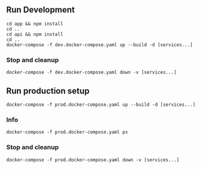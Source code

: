 ## Run Development
```
cd app && npm install
cd ..
cd api && npm install
cd ..
docker-compose -f dev.docker-compose.yaml up --build -d [services...]
```

### Stop and cleanup
```
docker-compose -f dev.docker-compose.yaml down -v [services...]
```

## Run production setup
```
docker-compose -f prod.docker-compose.yaml up --build -d [services...]
```

### Info
```
docker-compose -f prod.docker-compose.yaml ps
```

### Stop and cleanup
```
docker-compose -f prod.docker-compose.yaml down -v [services...]
```